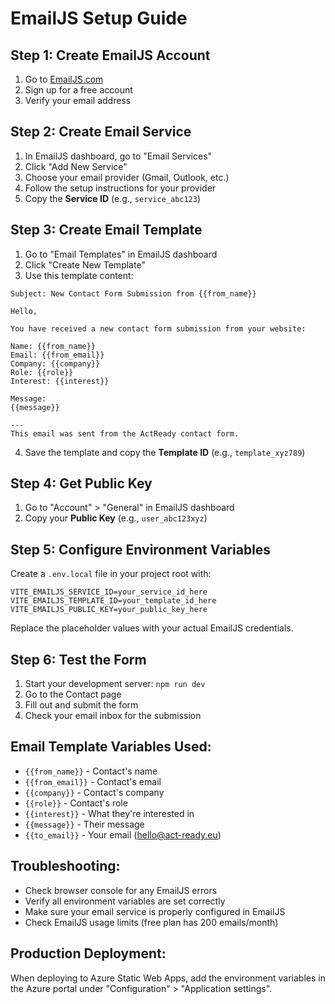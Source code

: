 # EmailJS Setup Guide

## Step 1: Create EmailJS Account
1. Go to [EmailJS.com](https://www.emailjs.com/)
2. Sign up for a free account
3. Verify your email address

## Step 2: Create Email Service
1. In EmailJS dashboard, go to "Email Services"
2. Click "Add New Service"
3. Choose your email provider (Gmail, Outlook, etc.)
4. Follow the setup instructions for your provider
5. Copy the **Service ID** (e.g., `service_abc123`)

## Step 3: Create Email Template
1. Go to "Email Templates" in EmailJS dashboard
2. Click "Create New Template"
3. Use this template content:

```
Subject: New Contact Form Submission from {{from_name}}

Hello,

You have received a new contact form submission from your website:

Name: {{from_name}}
Email: {{from_email}}
Company: {{company}}
Role: {{role}}
Interest: {{interest}}

Message:
{{message}}

---
This email was sent from the ActReady contact form.
```

4. Save the template and copy the **Template ID** (e.g., `template_xyz789`)

## Step 4: Get Public Key
1. Go to "Account" > "General" in EmailJS dashboard
2. Copy your **Public Key** (e.g., `user_abc123xyz`)

## Step 5: Configure Environment Variables

Create a `.env.local` file in your project root with:

```
VITE_EMAILJS_SERVICE_ID=your_service_id_here
VITE_EMAILJS_TEMPLATE_ID=your_template_id_here
VITE_EMAILJS_PUBLIC_KEY=your_public_key_here
```

Replace the placeholder values with your actual EmailJS credentials.

## Step 6: Test the Form
1. Start your development server: `npm run dev`
2. Go to the Contact page
3. Fill out and submit the form
4. Check your email inbox for the submission

## Email Template Variables Used:
- `{{from_name}}` - Contact's name
- `{{from_email}}` - Contact's email
- `{{company}}` - Contact's company
- `{{role}}` - Contact's role
- `{{interest}}` - What they're interested in
- `{{message}}` - Their message
- `{{to_email}}` - Your email (hello@act-ready.eu)

## Troubleshooting:
- Check browser console for any EmailJS errors
- Verify all environment variables are set correctly
- Make sure your email service is properly configured in EmailJS
- Check EmailJS usage limits (free plan has 200 emails/month)

## Production Deployment:
When deploying to Azure Static Web Apps, add the environment variables in the Azure portal under "Configuration" > "Application settings". 